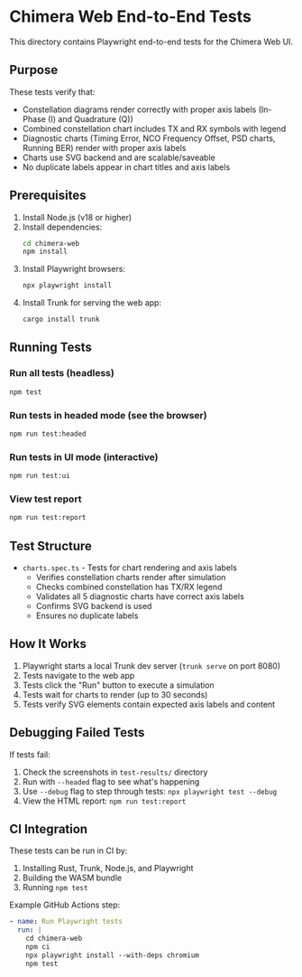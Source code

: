 # Chimera Web End-to-End Tests

This directory contains Playwright end-to-end tests for the Chimera Web UI.

## Purpose

These tests verify that:
- Constellation diagrams render correctly with proper axis labels (In-Phase (I) and Quadrature (Q))
- Combined constellation chart includes TX and RX symbols with legend
- Diagnostic charts (Timing Error, NCO Frequency Offset, PSD charts, Running BER) render with proper axis labels
- Charts use SVG backend and are scalable/saveable
- No duplicate labels appear in chart titles and axis labels

## Prerequisites

1. Install Node.js (v18 or higher)
2. Install dependencies:
   ```bash
   cd chimera-web
   npm install
   ```
3. Install Playwright browsers:
   ```bash
   npx playwright install
   ```
4. Install Trunk for serving the web app:
   ```bash
   cargo install trunk
   ```

## Running Tests

### Run all tests (headless)
```bash
npm test
```

### Run tests in headed mode (see the browser)
```bash
npm run test:headed
```

### Run tests in UI mode (interactive)
```bash
npm run test:ui
```

### View test report
```bash
npm run test:report
```

## Test Structure

- `charts.spec.ts` - Tests for chart rendering and axis labels
  - Verifies constellation charts render after simulation
  - Checks combined constellation has TX/RX legend
  - Validates all 5 diagnostic charts have correct axis labels
  - Confirms SVG backend is used
  - Ensures no duplicate labels

## How It Works

1. Playwright starts a local Trunk dev server (`trunk serve` on port 8080)
2. Tests navigate to the web app
3. Tests click the "Run" button to execute a simulation
4. Tests wait for charts to render (up to 30 seconds)
5. Tests verify SVG elements contain expected axis labels and content

## Debugging Failed Tests

If tests fail:
1. Check the screenshots in `test-results/` directory
2. Run with `--headed` flag to see what's happening
3. Use `--debug` flag to step through tests: `npx playwright test --debug`
4. View the HTML report: `npm run test:report`

## CI Integration

These tests can be run in CI by:
1. Installing Rust, Trunk, Node.js, and Playwright
2. Building the WASM bundle
3. Running `npm test`

Example GitHub Actions step:
```yaml
- name: Run Playwright tests
  run: |
    cd chimera-web
    npm ci
    npx playwright install --with-deps chromium
    npm test
```
